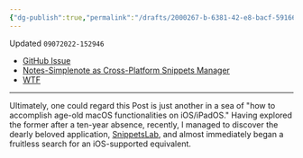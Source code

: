 ```yaml
---
{"dg-publish":true,"permalink":"/drafts/2000267-b-6381-42-e8-bacf-59166-c5467-a5/","dgHomeLink":true,"dgPassFrontmatter":false}
---
```


Updated `09072022-152946`

- [GitHub Issue](https://github.com/extratone/bilge/issues/340)
- [Notes-Simplenote as Cross-Platform Snippets Manager](drafts://open?uuid=D463E0D4-0617-4972-8484-7521C466B2C0)
- [WTF](https://davidblue.wtf/drafts/2000267B-6381-42E8-BACF-59166C5467A5.html)

---

Ultimately, one could regard this Post is just another in a sea of "how to accomplish age-old macOS functionalities on iOS/iPadOS." Having explored the former after a ten-year absence, recently, I managed to discover the dearly beloved application, [SnippetsLab](https://www.renfei.org/snippets-lab/), and almost immediately began a fruitless search for an iOS-supported equivalent.